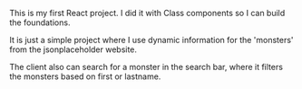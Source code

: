 This is my first React project.
I did it with Class components so I can build the foundations.

It is just a simple project where I use dynamic information for the 'monsters' from the jsonplaceholder website.

The client also can search for a monster in the search bar, where it filters the monsters based on first or lastname.

